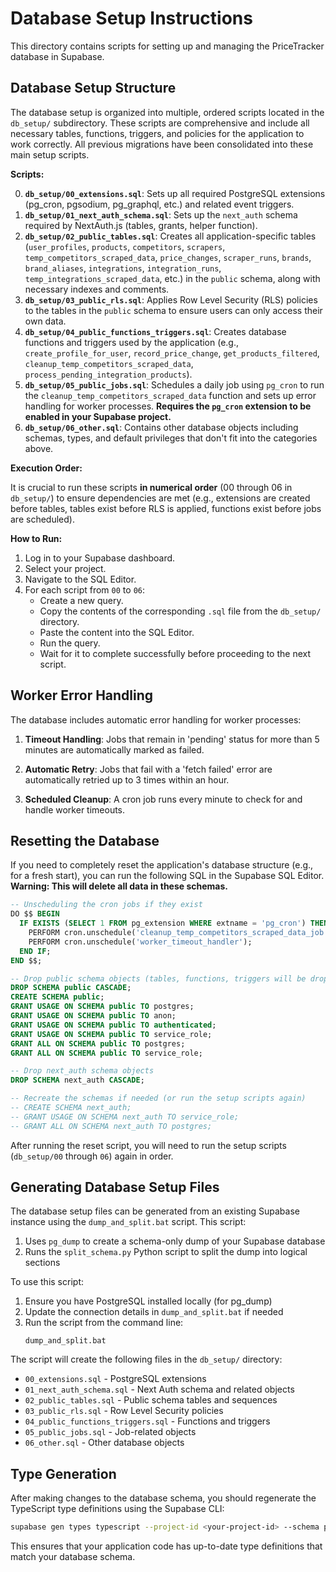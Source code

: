 # Database Setup Instructions

This directory contains scripts for setting up and managing the PriceTracker database in Supabase.

## Database Setup Structure

The database setup is organized into multiple, ordered scripts located in the `db_setup/` subdirectory. These scripts are comprehensive and include all necessary tables, functions, triggers, and policies for the application to work correctly. All previous migrations have been consolidated into these main setup scripts.

**Scripts:**

0.  **`db_setup/00_extensions.sql`**: Sets up all required PostgreSQL extensions (pg_cron, pgsodium, pg_graphql, etc.) and related event triggers.
1.  **`db_setup/01_next_auth_schema.sql`**: Sets up the `next_auth` schema required by NextAuth.js (tables, grants, helper function).
2.  **`db_setup/02_public_tables.sql`**: Creates all application-specific tables (`user_profiles`, `products`, `competitors`, `scrapers`, `temp_competitors_scraped_data`, `price_changes`, `scraper_runs`, `brands`, `brand_aliases`, `integrations`, `integration_runs`, `temp_integrations_scraped_data`, etc.) in the `public` schema, along with necessary indexes and comments.
3.  **`db_setup/03_public_rls.sql`**: Applies Row Level Security (RLS) policies to the tables in the `public` schema to ensure users can only access their own data.
4.  **`db_setup/04_public_functions_triggers.sql`**: Creates database functions and triggers used by the application (e.g., `create_profile_for_user`, `record_price_change`, `get_products_filtered`, `cleanup_temp_competitors_scraped_data`, `process_pending_integration_products`).
5.  **`db_setup/05_public_jobs.sql`**: Schedules a daily job using `pg_cron` to run the `cleanup_temp_competitors_scraped_data` function and sets up error handling for worker processes. **Requires the `pg_cron` extension to be enabled in your Supabase project.**
6.  **`db_setup/06_other.sql`**: Contains other database objects including schemas, types, and default privileges that don't fit into the categories above.

**Execution Order:**

It is crucial to run these scripts **in numerical order** (00 through 06 in `db_setup/`) to ensure dependencies are met (e.g., extensions are created before tables, tables exist before RLS is applied, functions exist before jobs are scheduled).

**How to Run:**

1.  Log in to your Supabase dashboard.
2.  Select your project.
3.  Navigate to the SQL Editor.
4.  For each script from `00` to `06`:
    *   Create a new query.
    *   Copy the contents of the corresponding `.sql` file from the `db_setup/` directory.
    *   Paste the content into the SQL Editor.
    *   Run the query.
    *   Wait for it to complete successfully before proceeding to the next script.

## Worker Error Handling

The database includes automatic error handling for worker processes:

1. **Timeout Handling**: Jobs that remain in 'pending' status for more than 5 minutes are automatically marked as failed.

2. **Automatic Retry**: Jobs that fail with a 'fetch failed' error are automatically retried up to 3 times within an hour.

3. **Scheduled Cleanup**: A cron job runs every minute to check for and handle worker timeouts.

## Resetting the Database

If you need to completely reset the application's database structure (e.g., for a fresh start), you can run the following SQL in the Supabase SQL Editor. **Warning: This will delete all data in these schemas.**

```sql
-- Unscheduling the cron jobs if they exist
DO $$ BEGIN
  IF EXISTS (SELECT 1 FROM pg_extension WHERE extname = 'pg_cron') THEN
    PERFORM cron.unschedule('cleanup_temp_competitors_scraped_data_job');
    PERFORM cron.unschedule('worker_timeout_handler');
  END IF;
END $$;

-- Drop public schema objects (tables, functions, triggers will be dropped via CASCADE)
DROP SCHEMA public CASCADE;
CREATE SCHEMA public;
GRANT USAGE ON SCHEMA public TO postgres;
GRANT USAGE ON SCHEMA public TO anon;
GRANT USAGE ON SCHEMA public TO authenticated;
GRANT USAGE ON SCHEMA public TO service_role;
GRANT ALL ON SCHEMA public TO postgres;
GRANT ALL ON SCHEMA public TO service_role;

-- Drop next_auth schema objects
DROP SCHEMA next_auth CASCADE;

-- Recreate the schemas if needed (or run the setup scripts again)
-- CREATE SCHEMA next_auth;
-- GRANT USAGE ON SCHEMA next_auth TO service_role;
-- GRANT ALL ON SCHEMA next_auth TO postgres;
```

After running the reset script, you will need to run the setup scripts (`db_setup/00` through `06`) again in order.

## Generating Database Setup Files

The database setup files can be generated from an existing Supabase instance using the `dump_and_split.bat` script. This script:

1. Uses `pg_dump` to create a schema-only dump of your Supabase database
2. Runs the `split_schema.py` Python script to split the dump into logical sections

To use this script:

1. Ensure you have PostgreSQL installed locally (for pg_dump)
2. Update the connection details in `dump_and_split.bat` if needed
3. Run the script from the command line:
   ```
   dump_and_split.bat
   ```

The script will create the following files in the `db_setup/` directory:
- `00_extensions.sql` - PostgreSQL extensions
- `01_next_auth_schema.sql` - Next Auth schema and related objects
- `02_public_tables.sql` - Public schema tables and sequences
- `03_public_rls.sql` - Row Level Security policies
- `04_public_functions_triggers.sql` - Functions and triggers
- `05_public_jobs.sql` - Job-related objects
- `06_other.sql` - Other database objects

## Type Generation

After making changes to the database schema, you should regenerate the TypeScript type definitions using the Supabase CLI:

```bash
supabase gen types typescript --project-id <your-project-id> --schema public > src/lib/supabase/database.types.ts
```

This ensures that your application code has up-to-date type definitions that match your database schema.